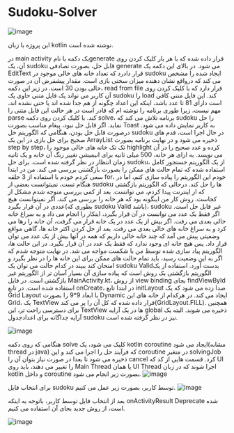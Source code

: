 # Sudoku-Solver

![image](https://github.com/qfewzz/Sudoku-Solver/assets/57349843/6f252138-4bdc-4d4a-bbb8-0ea48d5bcc35)

این پروژه با زبان kotlin نوشته شده است.

در main activity یک دکمه با نامgenerate  قرار داده شده که با هر بار کلیک کردن روی آن، یک sudoku قابل حل، بصورت تصادفی generate می شود. در بالای این دکمه یک EditText قرار دادرد که تعداد خانه های خالی موجود در sudoku ایجاد شده را مشخص می کند که درواقع نشان دهنده میزان سختی بازی است. مقدار پیشفرض آن در صورت خالی بودن 30 است.
در زیر این دکمه، read from file قرار دارد که با کلیک کردن روی آن کاربر می تواند یک فایل متنی حاوی یک sudoku را load کند. این فایل متنی کافی است دارای 81 تا عدد باشد، اینکه این اعداد چگونه از هم جدا شده اند یا حتی نشده اند، مهم نیست، زیرا طوری برنامه را نوشته ام که قادر است در هر حالت این فایل متنی را parse کند.
با کلیک کردن روی دکمه solve، برنامه تلاش می کند که sudoku را حل نماید. اگر قابل حل نبود، پیغام مناسب بصورت Toast به کاربر نمایش داده می شود. درصورت قابل حل بودن، هنگامی که الگوریتم حل sudoku در حال اجرا است، قدم های صحیح برای حل بازی در این یک ArrayList<Action> ذخیره می شود و در نهایت برنامه بصورت step by step، تک تک خانه های خالی موجود را highlight کرده و عدد صحیح را در آن می نویسد. به ازای هر خانه، 500 میلی ثانیه برای انیمیشن تغییر رنگ آن خانه و یک ثانیه زمان انتظار در نظر گرفته شده است.
برای حل sudoku، از یک الگوریتم جستجور کامل استفاده شده که تمام حالت های ممکن را بصورت بازگشتی بررسی می کند. من در ابتدا سعی کردم خودم با استفاده از 3 حلقه for، خودم این الگوریتم را پیاده سازی کنم، اما در هنگام تست، نمیتوانست بعضی از sudoku ها را حل کند. درحالی که الگوریتم بازگشتی که از اینترنت پیدا کردم، می توانست. بعد از کمی بررسی متوجه شدم مشکل از کجاست. روش کار من اینگونه بود که هر خانه را بررسی می کند، اگر نمیتوانست هیچ عددی در آن قرار بگیرد(بطوری که sudoku  Valid باشد)، sudoku غیر قابل حل است. اگر فقط یک عدد می توانست در آن قرار بگیرد، اینکار را انجام می داد و به سراغ خانه خالی بعدی می رفت. اگر بیش از یک عدد در یک خانه قرار می گرفت، آن خانه را رها می کرد و به سراغ خانه های خالی بعدی می رفت. بعد از حل کردن اکثر خانه ها، گاهی مواقع وضعیتی پیش می آمد که چند خانه خالی داریم که همه در آنها بیش از یک عدد می توان قرار داد. پس هیچ خانه ای وجود ندارد که فقط یک عدد در آن قرار بگیرد. در این حالت ها، الگوریتم پیاد سازی شده توسط من با شکست مواجه می شد. در نهایت متوجه شدم که اگر به این وضعیت رسید، باید تمام حالت های ممکن برای این خانه ها را در نظر بگیرد و امتحان کند ببیند در کدام حالت می توان یک sudoku  Validبدست آورد. استفاده از یک الگوریتم بازگشتی یک روش است که پیاده سازی آن بسیار آسان تر از الگوریتم غیر بازگشتی است.
در فایل MainActivity.kt، از روش view binding بجای findViewById استفاده شده است. در تابع onCreate، در ابتدا تابع initLayout صدا زده می شود که یک Grid Layout با ابعاد 9*9 را بصورت Dynamic ایجاد می کند. در هرکدام از خانه های این Grid، یک TextView قرار داده شده که کل آن را پر می کند(GridLayout.FILL). همچنین برای دسترسی راحت تر، این TextView ها در یک آرایه global ذخیره می شوند. البته یک آرایه جداگانه برای اعدادجدول  sudoku نیز در نظر گرفته شده است.

  ![image](https://github.com/qfewzz/Sudoku-Solver/assets/57349843/8e3e0428-c242-4648-b7e8-f9f653c6cb51)

  هنگامی که روی دکمه solve کلیک می شود، یک kotlin coroutine ایجاد می شود(مشابه thread در java) که فرآیند حل را اجرا می کند و این coroutine در متغیر solvingJob ذخیره می شود تا بعدا در صورت نیاز بتوان آن را cancel کرد. قسمت هایی از کد که UI را تغییر می دهند، باید روی Main Thread یا همان UI Thread اجرا شوند که در زبان kotlin و داخل coroutine بصورت زیر انجام می شود.
  ![image](https://github.com/qfewzz/Sudoku-Solver/assets/57349843/045e287d-0f48-49e9-98fc-7106dec794a0)

  برای انتخاب فایل sudoku توسط کاربر، بصورت زیر عمل می کنیم.
  ![image](https://github.com/qfewzz/Sudoku-Solver/assets/57349843/8d5e19c5-ab48-4930-8696-a14e1dc4c4e0)
  
  بعد از انتخاب فایل توسط کاربر، باتوجه به اینکه onActivityResult Deprecate شده است، از روش جدید بجای آن استفاده می کنیم.
  
  ![image](https://github.com/qfewzz/Sudoku-Solver/assets/57349843/40772f2c-36a0-4c2e-90b8-e762abf54e97)


  
